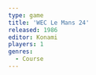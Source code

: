 ```yaml
---
type: game
title: 'WEC Le Mans 24'
released: 1986
editor: Konami
players: 1
genres:
  - Course
---
```


